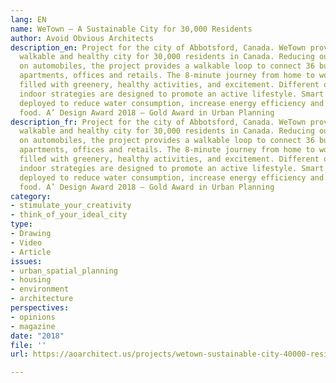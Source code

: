 ```yaml
---
lang: EN
name: WeTown – A Sustainable City for 30,000 Residents
author: Avoid Obvious Architects
description_en: Project for the city of Abbotsford, Canada. WeTown provides a sustainable,
  walkable and healthy city for 30,000 residents in Canada. Reducing our reliance
  on automobiles, the project provides a walkable loop to connect 36 buildings of
  apartments, offices and retails. The 8-minute journey from home to work will be
  filled with greenery, healthy activities, and excitement. Different outdoor and
  indoor strategies are designed to promote an active lifestyle. Smart system is also
  deployed to reduce water consumption, increase energy efficiency and promote local
  food. A’ Design Award 2018 – Gold Award in Urban Planning
description_fr: Project for the city of Abbotsford, Canada. WeTown provides a sustainable,
  walkable and healthy city for 30,000 residents in Canada. Reducing our reliance
  on automobiles, the project provides a walkable loop to connect 36 buildings of
  apartments, offices and retails. The 8-minute journey from home to work will be
  filled with greenery, healthy activities, and excitement. Different outdoor and
  indoor strategies are designed to promote an active lifestyle. Smart system is also
  deployed to reduce water consumption, increase energy efficiency and promote local
  food. A’ Design Award 2018 – Gold Award in Urban Planning
category:
- stimulate_your_creativity
- think_of_your_ideal_city
type:
- Drawing
- Video
- Article
issues:
- urban_spatial_planning
- housing
- environment
- architecture
perspectives:
- opinions
- magazine
date: "2018"
file: ''
url: https://aoarchitect.us/projects/wetown-sustainable-city-40000-residents/

---
```

